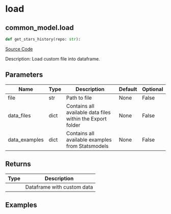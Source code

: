 # load

## common_model.load

```python
def get_stars_history(repo: str):
```
[Source Code](https://github.com/OpenBB-finance/OpenBBTerminal/tree/main/openbb_terminal/common/common_model.py#L52)

Description: Load custom file into dataframe.

## Parameters

| Name | Type | Description | Default | Optional |
| ---- | ---- | ----------- | ------- | -------- |
| file | str | Path to file | None | False |
| data_files | dict | Contains all available data files within the Export folder | None | False |
| data_examples | dict | Contains all available examples from Statsmodels | None | False |

## Returns

| Type | Description |
| ---- | ----------- |
|  | Dataframe with custom data |

## Examples


